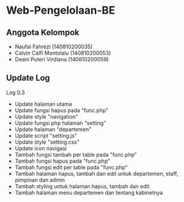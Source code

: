 # Web-Pengelolaan-BE

## Anggota Kelompok
* Naufal Fahrezi (140810200035)
* Calvin Calfi Montolalu (140810200053)
* Deani Puteri Virdiana (140810200059)

## Update Log
Log 0.3
* Update halaman utama
* Update fungsi hapus pada "func.php"
* Update style "navigation"
* Update fungsi php halaman "setting"
* Update halaman "departemen"
* Update script "setting.js"
* Update style "setting.css"
* Update icon navigasi
* Tambah fungsi tambah per table pada "func.php"
* Tambah fungsi hapus pada "func.php"
* Tambah fungsi edit per table pada "func.php"
* Tambah halaman hapus, tambah dan edit untuk departemen, staff, pimpinan dan admin
* Tambah styling untuk halaman hapus, tambah dan edit
* Tambah halaman menu departemen dan tentang kabinetnya